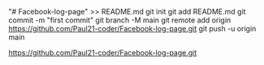 "# Facebook-log-page" >> README.md
git init
git add README.md
git commit -m "first commit"
git branch -M main
git remote add origin https://github.com/Paul21-coder/Facebook-log-page.git
git push -u origin main

https://github.com/Paul21-coder/Facebook-log-page.git
